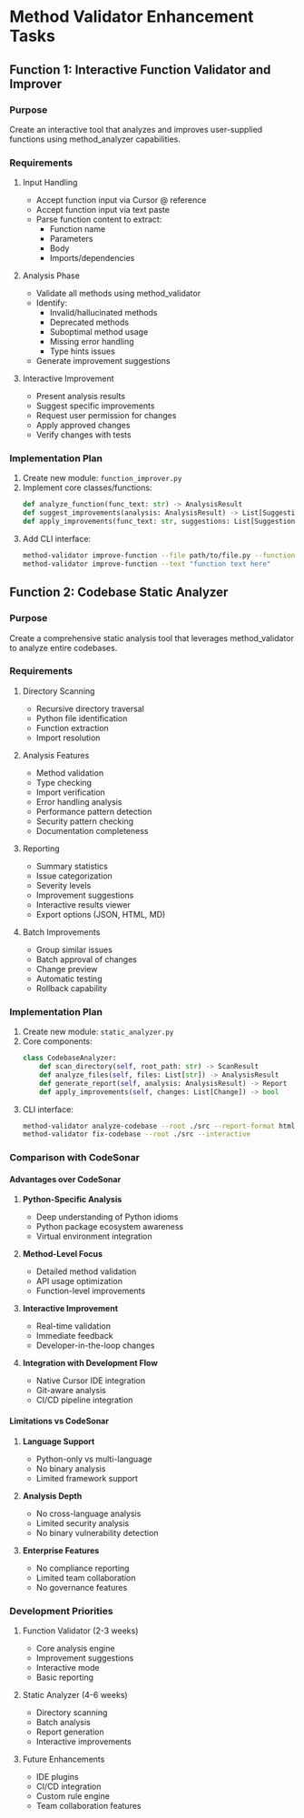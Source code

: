 # Method Validator Enhancement Tasks

## Function 1: Interactive Function Validator and Improver

### Purpose
Create an interactive tool that analyzes and improves user-supplied functions using method_analyzer capabilities.

### Requirements
1. Input Handling
   - Accept function input via Cursor @ reference
   - Accept function input via text paste
   - Parse function content to extract:
     - Function name
     - Parameters
     - Body
     - Imports/dependencies

2. Analysis Phase
   - Validate all methods using method_validator
   - Identify:
     - Invalid/hallucinated methods
     - Deprecated methods
     - Suboptimal method usage
     - Missing error handling
     - Type hints issues
   - Generate improvement suggestions

3. Interactive Improvement
   - Present analysis results
   - Suggest specific improvements
   - Request user permission for changes
   - Apply approved changes
   - Verify changes with tests

### Implementation Plan
1. Create new module: `function_improver.py`
2. Implement core classes/functions:
   ```python
   def analyze_function(func_text: str) -> AnalysisResult
   def suggest_improvements(analysis: AnalysisResult) -> List[Suggestion]
   def apply_improvements(func_text: str, suggestions: List[Suggestion]) -> str
   ```
3. Add CLI interface:
   ```bash
   method-validator improve-function --file path/to/file.py --function function_name
   method-validator improve-function --text "function text here"
   ```

## Function 2: Codebase Static Analyzer

### Purpose
Create a comprehensive static analysis tool that leverages method_validator to analyze entire codebases.

### Requirements
1. Directory Scanning
   - Recursive directory traversal
   - Python file identification
   - Function extraction
   - Import resolution

2. Analysis Features
   - Method validation
   - Type checking
   - Import verification
   - Error handling analysis
   - Performance pattern detection
   - Security pattern checking
   - Documentation completeness

3. Reporting
   - Summary statistics
   - Issue categorization
   - Severity levels
   - Improvement suggestions
   - Interactive results viewer
   - Export options (JSON, HTML, MD)

4. Batch Improvements
   - Group similar issues
   - Batch approval of changes
   - Change preview
   - Automatic testing
   - Rollback capability

### Implementation Plan
1. Create new module: `static_analyzer.py`
2. Core components:
   ```python
   class CodebaseAnalyzer:
       def scan_directory(self, root_path: str) -> ScanResult
       def analyze_files(self, files: List[str]) -> AnalysisResult
       def generate_report(self, analysis: AnalysisResult) -> Report
       def apply_improvements(self, changes: List[Change]) -> bool
   ```
3. CLI interface:
   ```bash
   method-validator analyze-codebase --root ./src --report-format html
   method-validator fix-codebase --root ./src --interactive
   ```

### Comparison with CodeSonar

#### Advantages over CodeSonar
1. **Python-Specific Analysis**
   - Deep understanding of Python idioms
   - Python package ecosystem awareness
   - Virtual environment integration

2. **Method-Level Focus**
   - Detailed method validation
   - API usage optimization
   - Function-level improvements

3. **Interactive Improvement**
   - Real-time validation
   - Immediate feedback
   - Developer-in-the-loop changes

4. **Integration with Development Flow**
   - Native Cursor IDE integration
   - Git-aware analysis
   - CI/CD pipeline integration

#### Limitations vs CodeSonar
1. **Language Support**
   - Python-only vs multi-language
   - No binary analysis
   - Limited framework support

2. **Analysis Depth**
   - No cross-language analysis
   - Limited security analysis
   - No binary vulnerability detection

3. **Enterprise Features**
   - No compliance reporting
   - Limited team collaboration
   - No governance features

### Development Priorities
1. Function Validator (2-3 weeks)
   - Core analysis engine
   - Improvement suggestions
   - Interactive mode
   - Basic reporting

2. Static Analyzer (4-6 weeks)
   - Directory scanning
   - Batch analysis
   - Report generation
   - Interactive improvements

3. Future Enhancements
   - IDE plugins
   - CI/CD integration
   - Custom rule engine
   - Team collaboration features
